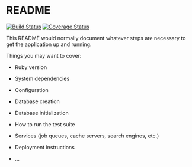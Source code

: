 # README

[![Build Status](https://travis-ci.org/TenHiderovich/TaskManager.svg?branch=master)](https://travis-ci.org/TenHiderovich/TaskManager)
[![Coverage Status](https://coveralls.io/repos/github/TenHiderovich/TaskManager/badge.svg?branch=master)](https://coveralls.io/github/TenHiderovich/TaskManager?branch=master)

This README would normally document whatever steps are necessary to get the
application up and running.

Things you may want to cover:

* Ruby version

* System dependencies

* Configuration

* Database creation

* Database initialization

* How to run the test suite

* Services (job queues, cache servers, search engines, etc.)

* Deployment instructions

* ...
